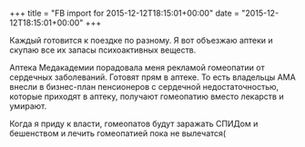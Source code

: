 +++
title = "FB import for 2015-12-12T18:15:01+00:00"
date = "2015-12-12T18:15:01+00:00"
+++

Каждый готовится к поездке по разному. Я вот объезжаю аптеки и скупаю все их запасы психоактивных веществ.

Аптека Медакадемии порадовала меня рекламой гомеопатии от сердечных заболеваний. Готовят прям в аптеке. То есть владельцы АМА внесли в бизнес-план пенсионеров с сердечной недостаточностью, которые приходят в аптеку, получают гомеопатию вместо лекарств и умирают.

Когда я приду к власти, гомеопатов будут заражать СПИДом и бешенством и лечить гомеопатией пока не вылечатся(



